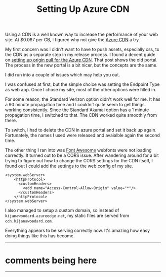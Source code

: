 ﻿---
title: Setting Up Azure CDN
created: 8/4/2016 9:57:46 AM
published: 8/4/2016 9:57:46 AM
tags: [blog, azure, cdn, web-performance]
---

Using a CDN is a well known way to increase the performance of your web site. At $0.087 per GB, I figured why not give the [Azure CDN] a try.

My first concern was I didn't want to have to push assets, especially css, to the CDN as a separate step in my release process. I found a decent guide on [setting up origin pull for the Azure CDN]. That post shows the old portal. The process in the new portal is a bit nicer, but the concepts are the same.

I did run into a couple of issues which may help you out.

I was confused at first, but the simple choice was setting the Endpoint Type as web app. Once I chose my site, most of the other options were filled in. 

For some reason, the Standard Verizon option didn't work well for me. It has a 90 minute propagation time and I couldn't quite seem to get things working consistently. Since the Standard Akamai option has a 1 minute propagation time, I switched to that. The CDN worked quite smoothly from there.

To switch, I had to delete the CDN in azure portal and set it back up again. Fortunately, the names I used were released and avaialble again the second time.

The other thing I ran into was [Font Awesome] webfonts were not loading correctly. It turned out to be a CORS issue. After wandering around for a bit trying to figure out how to change the CORS settings for the CDN itself, I found out I could add the settings to the web.config of my site.

    <system.webServer>
        <httpProtocol>
          <customHeaders>
            <add name="Access-Control-Allow-Origin" value="*"/>
          </customHeaders>
        </httpProtocol>
    </system.webServer>

I also managed to setup a custom domain, so instead of `kijanawoodard.azureedge.net`, my static files are served from `cdn.kijanawoodard.com`.

Everything appears to be serving correctly now. It's amazing how easy doing things like this has become.

[Azure CDN]: https://azure.microsoft.com/en-us/services/cdn/
[setting up origin pull for the Azure CDN]: https://josephwoodward.co.uk/2015/08/setting-up-origin-pull-azure-cdn/
[Font Awesome]: https://fontawesome.io/

---
# comments being here

---
